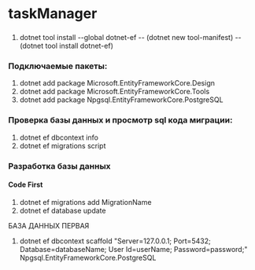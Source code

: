 # taskManager

### 
1) dotnet tool install --global dotnet-ef
    -- (dotnet new tool-manifest)
    -- (dotnet tool install dotnet-ef)
    
### Подключаемые пакеты:
1) dotnet add package Microsoft.EntityFrameworkCore.Design
2) dotnet add package Microsoft.EntityFrameworkCore.Tools
3) dotnet add package Npgsql.EntityFrameworkCore.PostgreSQL

### Проверка базы данных и просмотр sql кода миграции:
1) dotnet ef dbcontext info
2) dotnet ef migrations script

### Разработка базы данных

#### Code First
1) dotnet ef migrations add MigrationName
2) dotnet ef database update

БАЗА ДАННЫХ ПЕРВАЯ
1) dotnet ef dbcontext scaffold "Server=127.0.0.1; Port=5432; Database=databaseName; User Id=userName; Password=password;" Npgsql.EntityFrameworkCore.PostgreSQL
